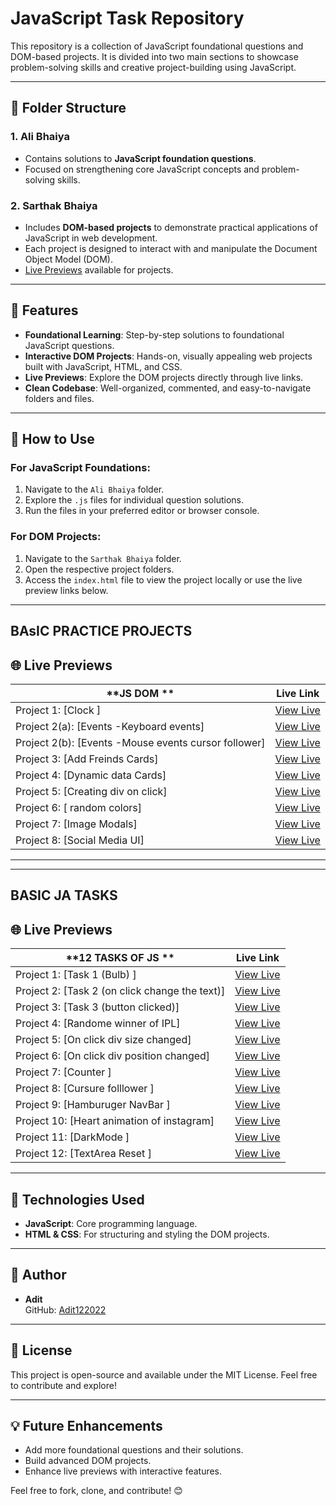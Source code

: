 # JavaScript Task Repository  

This repository is a collection of JavaScript foundational questions and DOM-based projects. It is divided into two main sections to showcase problem-solving skills and creative project-building using JavaScript.  

---

## 📁 Folder Structure  

### 1. **Ali Bhaiya**  
- Contains solutions to **JavaScript foundation questions**.  
- Focused on strengthening core JavaScript concepts and problem-solving skills.  

### 2. **Sarthak Bhaiya**  
- Includes **DOM-based projects** to demonstrate practical applications of JavaScript in web development.  
- Each project is designed to interact with and manipulate the Document Object Model (DOM).  
- [Live Previews](🌐-) available for projects.  

---

## 🌟 Features  

- **Foundational Learning**: Step-by-step solutions to foundational JavaScript questions.  
- **Interactive DOM Projects**: Hands-on, visually appealing web projects built with JavaScript, HTML, and CSS.  
- **Live Previews**: Explore the DOM projects directly through live links.  
- **Clean Codebase**: Well-organized, commented, and easy-to-navigate folders and files.  

---

## 🔧 How to Use  

### For JavaScript Foundations:  

1. Navigate to the `Ali Bhaiya` folder.  
2. Explore the `.js` files for individual question solutions.  
3. Run the files in your preferred editor or browser console.  

### For DOM Projects:  

1. Navigate to the `Sarthak Bhaiya` folder.  
2. Open the respective project folders.  
3. Access the `index.html` file to view the project locally or use the live preview links below.  

---
## BAsIC PRACTICE PROJECTS
## 🌐 Live Previews  

| **JS DOM **            | **Live Link**                      |  
|------------------------------|------------------------------------|  
| Project 1: [Clock ]    | [View Live](https://adit122022.github.io/javascript-task/Sarthak%20bhaiya/15_task/task-1(bulb)/task-(23-11-2024)/digital%20clock/)                    |  
| Project 2(a): [Events -Keyboard events]    | [View Live](https://adit122022.github.io/javascript-task/Sarthak%20bhaiya/DOM_INTERMEDIATE/task-2(KeyboardsEvents)/keyboard-event/)                    |  
| Project 2(b): [Events -Mouse events cursor follower]    | [View Live](https://adit122022.github.io/javascript-task/Sarthak%20bhaiya/DOM_INTERMEDIATE/task-2(KeyboardsEvents)/mosue-move/)                    |  
| Project 3: [Add Freinds Cards]    | [View Live](https://adit122022.github.io/javascript-task/Sarthak%20bhaiya/DOM_INTERMEDIATE/task-3/)                    |  
| Project 4: [Dynamic data Cards]    | [View Live](https://adit122022.github.io/javascript-task/Sarthak%20bhaiya/backchodi/card.html/)                    |  
| Project 5: [Creating div on click]    | [View Live](https://adit122022.github.io/javascript-task/Sarthak%20bhaiya/backchodi/task-1/)                    |  
| Project 6: [ random colors]    | [View Live](https://adit122022.github.io/javascript-task/Sarthak%20bhaiya/backchodi/math-random.html)                    |  
| Project 7: [Image Modals]    | [View Live](https://adit122022.github.io/javascript-task/Sarthak%20bhaiya/15_task/task-1(bulb)/task-(23-11-2024)/modal/)                    |  
| Project 8: [Social Media UI]    | [View Live](https://adit122022.github.io/javascript-task/Sarthak%20bhaiya/DOM_INTERMEDIATE/task-4/)                    |  




---

---
## BASIC JA TASKS
## 🌐 Live Previews  

| **12 TASKS OF JS **            | **Live Link**                      |  
|------------------------------|------------------------------------|  
| Project 1: [Task 1 (Bulb) ]    | [View Live](https://adit122022.github.io/javascript-task/Sarthak%20bhaiya/15_task/task-1(bulb)/)                    |  
| Project 2: [Task 2 (on click change the text)]    | [View Live](https://adit122022.github.io/javascript-task/Sarthak%20bhaiya/15_task/task1.html)                    |  
| Project 3: [Task 3 (button clicked)]    | [View Live](https://adit122022.github.io/javascript-task/Sarthak%20bhaiya/15_task/task2.html)                    |  
| Project 4: [Randome winner of IPL]    | [View Live](https://adit122022.github.io/javascript-task/Sarthak%20bhaiya/15_task/task6.html)                    |  
| Project 5: [On click div size changed]    | [View Live](https://adit122022.github.io/javascript-task/Sarthak%20bhaiya/15_task/task7.html)                    |  
| Project 6: [On click div position changed]    | [View Live](https://adit122022.github.io/javascript-task/Sarthak%20bhaiya/15_task/task8.html)                    |  
| Project 7: [Counter ]    | [View Live](https://adit122022.github.io/javascript-task/Sarthak%20bhaiya/15_task/task9.html)                    |  
| Project 8: [Cursure folllower ]    | [View Live](https://adit122022.github.io/javascript-task/Sarthak%20bhaiya/15_task/task10.html)                    |  
| Project 9: [Hamburuger NavBar ]    | [View Live](https://adit122022.github.io/javascript-task/Sarthak%20bhaiya/15_task/task11.html)                    |  
| Project 10: [Heart animation of instagram]    | [View Live](https://adit122022.github.io/javascript-task/Sarthak%20bhaiya/15_task/task12.html)                    |  
| Project 11: [DarkMode ]    | [View Live](https://adit122022.github.io/javascript-task/Sarthak%20bhaiya/15_task/task13.html)                    |  
| Project 12: [TextArea Reset ]    | [View Live](https://adit122022.github.io/javascript-task/Sarthak%20bhaiya/15_task/task14.html)                    |  
                     




---

## 🚀 Technologies Used  

- **JavaScript**: Core programming language.  
- **HTML & CSS**: For structuring and styling the DOM projects.  

---

## 👤 Author  

- **Adit**  
  GitHub: [Adit122022](https://github.com/Adit122022)  

---

## 📝 License  

This project is open-source and available under the MIT License. Feel free to contribute and explore!  

---

## 💡 Future Enhancements  

- Add more foundational questions and their solutions.  
- Build advanced DOM projects.  
- Enhance live previews with interactive features.  

Feel free to fork, clone, and contribute! 😊  
